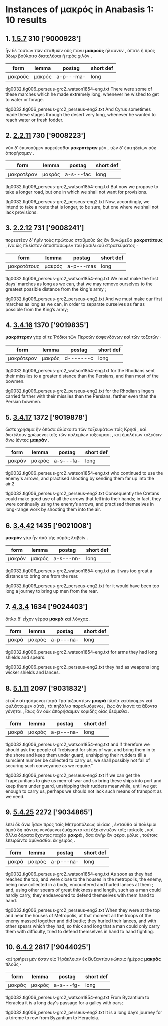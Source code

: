 # Instances of μακρός in Anabasis 1: 10 results
## 1. [1.5.7](https://beyond-translation.perseus.org/reader/urn:cts:greekLit:tlg0032.tlg006.perseus-grc2:1.5.7?mode=syntax-trees) 310 ['9000928']
ἦν δὲ τούτων τῶν σταθμῶν οὓς πάνυ **μακροὺς** ἤλαυνεν , ὁπότε ἢ πρὸς ὕδωρ βούλοιτο διατελέσαι ἢ πρὸς χιλόν . 

| form | lemma | postag | short def |
| --- | --- | --- | --- |
| μακροὺς | μακρός | a-p---ma- | long |

tlg0032.tlg006_perseus-grc2_watson1854-eng.txt There were some of these marches which he made extremely long, whenever he wished to get to water or forage. 

tlg0032.tlg006_perseus-grc2_perseus-eng2.txt And  Cyrus  sometimes made these stages through the desert very long, whenever he wanted to reach water or fresh fodder. 

## 2. [2.2.11](https://beyond-translation.perseus.org/reader/urn:cts:greekLit:tlg0032.tlg006.perseus-grc2:2.2.11?mode=syntax-trees) 730 ['9008223']
νῦν δ’ ἐπινοοῦμεν πορεύεσθαι **μακροτέραν** μέν , τῶν δ’ ἐπιτηδείων οὐκ ἀπορήσομεν . 

| form | lemma | postag | short def |
| --- | --- | --- | --- |
| μακροτέραν | μακρός | a-s---fac | long |

tlg0032.tlg006_perseus-grc2_watson1854-eng.txt But now we propose to take a longer road, but one in which we shall not want for provisions. 

tlg0032.tlg006_perseus-grc2_perseus-eng2.txt Now, accordingly, we intend to take a route that is longer, to be sure, but one where we shall not lack provisions. 

## 3. [2.2.12](https://beyond-translation.perseus.org/reader/urn:cts:greekLit:tlg0032.tlg006.perseus-grc2:2.2.12?mode=syntax-trees) 731 ['9008241']
πορευτέον δ’ ἡμῖν τοὺς πρώτους σταθμοὺς ὡς ἂν δυνώμεθα **μακροτάτους** , ἵνα ὡς πλεῖστον ἀποσπάσωμεν τοῦ βασιλικοῦ στρατεύματος · 

| form | lemma | postag | short def |
| --- | --- | --- | --- |
| μακροτάτους | μακρός | a-p---mas | long |

tlg0032.tlg006_perseus-grc2_watson1854-eng.txt We must make the first days' marches as long as we can, that we may remove ourselves to the greatest possible distance from the king's army ; 

tlg0032.tlg006_perseus-grc2_perseus-eng2.txt And we must make our first marches as long as we can, in order to separate ourselves as far as possible from the King’s army; 

## 4. [3.4.16](https://beyond-translation.perseus.org/reader/urn:cts:greekLit:tlg0032.tlg006.perseus-grc2:3.4.16?mode=syntax-trees) 1370 ['9019835']
**μακρότερον** γὰρ οἵ τε Ῥόδιοι τῶν Περσῶν ἐσφενδόνων καὶ τῶν τοξοτῶν · 

| form | lemma | postag | short def |
| --- | --- | --- | --- |
| μακρότερον | μακρός | d-------c | long |

tlg0032.tlg006_perseus-grc2_watson1854-eng.txt for the Rhodians sent their missiles to a greater distance than the Persians, and than most of the bowmen. 

tlg0032.tlg006_perseus-grc2_perseus-eng2.txt for the Rhodian slingers carried farther with their missiles than the Persians, farther even than the Persian bowmen. 

## 5. [3.4.17](https://beyond-translation.perseus.org/reader/urn:cts:greekLit:tlg0032.tlg006.perseus-grc2:3.4.17?mode=syntax-trees) 1372 ['9019878']
ὥστε χρήσιμα ἦν ὁπόσα ἁλίσκοιτο τῶν τοξευμάτων τοῖς Κρησί , καὶ διετέλουν χρώμενοι τοῖς τῶν πολεμίων τοξεύμασι , καὶ ἐμελέτων τοξεύειν ἄνω ἱέντες **μακράν** . 

| form | lemma | postag | short def |
| --- | --- | --- | --- |
| μακράν | μακρός | a-s---fa- | long |

tlg0032.tlg006_perseus-grc2_watson1854-eng.txt who continued to use the enemy's arrows, and practised shooting by sending them far up into the air.2 

tlg0032.tlg006_perseus-grc2_perseus-eng2.txt Consequently the Cretans could make good use of all the arrows that fell into their hands; in fact, they were continually using the enemy’s arrows, and practised themselves in long-range work by shooting them into the air. 

## 6. [3.4.42](https://beyond-translation.perseus.org/reader/urn:cts:greekLit:tlg0032.tlg006.perseus-grc2:3.4.42?mode=syntax-trees) 1435 ['9021008']
**μακρὸν** γὰρ ἦν ἀπὸ τῆς οὐρᾶς λαβεῖν . 

| form | lemma | postag | short def |
| --- | --- | --- | --- |
| μακρὸν | μακρός | a-s---nn- | long |

tlg0032.tlg006_perseus-grc2_watson1854-eng.txt as it was too great a distance to bring one from the rear. 

tlg0032.tlg006_perseus-grc2_perseus-eng2.txt for it would have been too long a journey to bring up men from the rear. 

## 7. [4.3.4](https://beyond-translation.perseus.org/reader/urn:cts:greekLit:tlg0032.tlg006.perseus-grc2:4.3.4?mode=syntax-trees) 1634 ['9024403']
ὅπλα δ’ εἶχον γέρρα **μακρὰ** καὶ λόγχας . 

| form | lemma | postag | short def |
| --- | --- | --- | --- |
| μακρὰ | μακρός | a-p---na- | long |

tlg0032.tlg006_perseus-grc2_watson1854-eng.txt for arms they had long shields and spears. 

tlg0032.tlg006_perseus-grc2_perseus-eng2.txt they had as weapons long wicker shields and lances. 

## 8. [5.1.11](https://beyond-translation.perseus.org/reader/urn:cts:greekLit:tlg0032.tlg006.perseus-grc2:5.1.11?mode=syntax-trees) 2097 ['9031832']
εἰ οὖν αἰτησάμενοι παρὰ Τραπεζουντίων **μακρὰ** πλοῖα κατάγοιμεν καὶ φυλάττοιμεν αὐτά , τὰ πηδάλια παραλυόμενοι , ἕως ἂν ἱκανὰ τὰ ἄξοντα γένηται , ἴσως ἂν οὐκ ἀπορήσαιμεν κομιδῆς οἵας δεόμεθα . 

| form | lemma | postag | short def |
| --- | --- | --- | --- |
| μακρὰ | μακρός | a-p---na- | long |

tlg0032.tlg006_perseus-grc2_watson1854-eng.txt and if therefore we should ask the people of Trebisond for ships of war, and bring them in to the shore and keep them under guard, unshipping their rudders till a sumcient number be collected to carry us, we shall possibly not fail of securing such conveyance as we require." 

tlg0032.tlg006_perseus-grc2_perseus-eng2.txt If we can get the Trapezuntians to give us men-of-war and so bring these ships into port and keep them under guard, unshipping their rudders meanwhile, until we get enough to carry us, perhaps we should not lack such means of transport as we need. 

## 9. [5.4.25](https://beyond-translation.perseus.org/reader/urn:cts:greekLit:tlg0032.tlg006.perseus-grc2:5.4.25?mode=syntax-trees) 2272 ['9034865']
ἐπεὶ δὲ ἄνω ἦσαν πρὸς ταῖς Μητροπόλεως οἰκίαις , ἐνταῦθα οἱ πολέμιοι ὁμοῦ δὴ πάντες γενόμενοι ἐμάχοντο καὶ ἐξηκόντιζον τοῖς παλτοῖς , καὶ ἄλλα δόρατα ἔχοντες παχέα **μακρά** , ὅσα ἀνὴρ ἂν φέροι μόλις , τούτοις ἐπειρῶντο ἀμύνασθαι ἐκ χειρός . 

| form | lemma | postag | short def |
| --- | --- | --- | --- |
| μακρά | μακρός | a-p---na- | long |

tlg0032.tlg006_perseus-grc2_watson1854-eng.txt As soon as they had reached the top, and were close to the houses in the metropolis, the enemy, being now collected in a body, encountered and hurled lances at them ; and, using other spears of great thickness and length, such as a man could hardly carry, they endeavoured to defend themselves with them hand to hand. 

tlg0032.tlg006_perseus-grc2_perseus-eng2.txt When they were at the top and near the houses of Metropolis, at that moment all the troops of the enemy massed together and did battle; they hurled their lances, and with other spears which they had, so thick and long that a man could only carry them with difficulty, tried to defend themselves in hand to hand fighting. 

## 10. [6.4.2](https://beyond-translation.perseus.org/reader/urn:cts:greekLit:tlg0032.tlg006.perseus-grc2:6.4.2?mode=syntax-trees) 2817 ['9044025']
καὶ τριήρει μέν ἐστιν εἰς Ἡράκλειαν ἐκ Βυζαντίου κώπαις ἡμέρας **μακρᾶς** πλοῦς · 

| form | lemma | postag | short def |
| --- | --- | --- | --- |
| μακρᾶς | μακρός | a-s---fg- | long |

tlg0032.tlg006_perseus-grc2_watson1854-eng.txt From Byzantium to Heraclea it is a long day's passage for a  galley with oars; 

tlg0032.tlg006_perseus-grc2_perseus-eng2.txt It is a long day’s journey for a trireme to row from  Byzantium  to Heracleia. 


